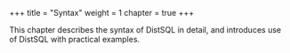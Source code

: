 +++
title = "Syntax"
weight = 1
chapter = true
+++

This chapter describes the syntax of DistSQL in detail, and introduces use of DistSQL with practical examples.

